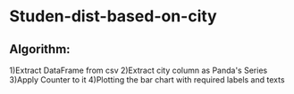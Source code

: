 # Studen-dist-based-on-city

<h2>Algorithm:</h2>

1)Extract DataFrame from csv
2)Extract city column as Panda's Series
3)Apply Counter to it
4)Plotting  the bar chart with required labels and texts


